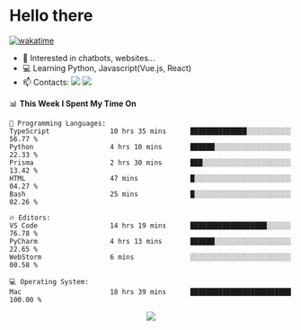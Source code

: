 # Hello there

[![wakatime](https://wakatime.com/badge/user/018bd4cf-9224-4729-b4f3-31fc6a93ca34.svg)](https://wakatime.com/@flamescoder)

- 👀 Interested in chatbots, websites...
- 💻 Learning Python, Javascript(Vue.js, React)
- 📫 Contacts: <a href="https://t.me/FlameCoder0_0" target="_blank"><img src="https://img.shields.io/badge/telegram-0088cc?logo=telegram&logoColor=white"/></a> <a href="https://discord.gg/3wt8QRndjm" target="_blank"><img src="https://img.shields.io/badge/discord-5865F2?logo=discord&logoColor=white"/></a>

<!--START_SECTION:waka-->
📊 **This Week I Spent My Time On** 

```text
💬 Programming Languages: 
TypeScript               10 hrs 35 mins      ██████████████░░░░░░░░░░░   56.77 % 
Python                   4 hrs 10 mins       ██████░░░░░░░░░░░░░░░░░░░   22.33 % 
Prisma                   2 hrs 30 mins       ███░░░░░░░░░░░░░░░░░░░░░░   13.42 % 
HTML                     47 mins             █░░░░░░░░░░░░░░░░░░░░░░░░   04.27 % 
Bash                     25 mins             █░░░░░░░░░░░░░░░░░░░░░░░░   02.26 % 

🔥 Editors: 
VS Code                  14 hrs 19 mins      ███████████████████░░░░░░   76.78 % 
PyCharm                  4 hrs 13 mins       ██████░░░░░░░░░░░░░░░░░░░   22.65 % 
WebStorm                 6 mins              ░░░░░░░░░░░░░░░░░░░░░░░░░   00.58 % 

💻 Operating System: 
Mac                      18 hrs 39 mins      █████████████████████████   100.00 % 
```


<!--END_SECTION:waka-->

<div align="center">
  <img src="https://komarev.com/ghpvc/?username=FlamesC0der&style=flat-square&color=red"/>
</div>

